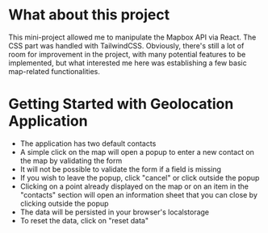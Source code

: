 # What about this project

This mini-project allowed me to manipulate the Mapbox API via React.
The CSS part was handled with TailwindCSS.
Obviously, there's still a lot of room for improvement in the project, with many potential features to be implemented, but what interested me here was establishing a few basic map-related functionalities.


# Getting Started with Geolocation Application

- The application has two default contacts
- A simple click on the map will open a popup to enter a new contact on the map by validating the form
- It will not be possible to validate the form if a field is missing
- If you wish to leave the popup, click "cancel" or click outside the popup
- Clicking on a point already displayed on the map or on an item in the "contacts" section will open an information sheet that you can close by clicking outside the popup
- The data will be persisted in your browser's localstorage
- To reset the data, click on "reset data"
